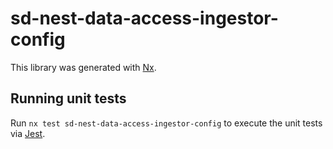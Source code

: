 # sd-nest-data-access-ingestor-config

This library was generated with [Nx](https://nx.dev).

## Running unit tests

Run `nx test sd-nest-data-access-ingestor-config` to execute the unit tests via [Jest](https://jestjs.io).
